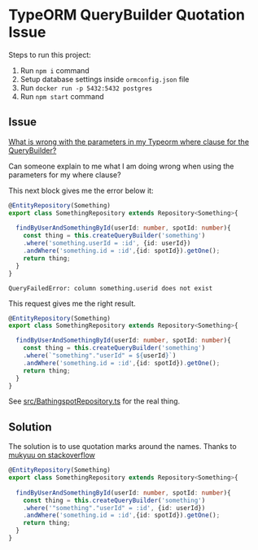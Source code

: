 # TypeORM QueryBuilder Quotation Issue

Steps to run this project:

1. Run `npm i` command
2. Setup database settings inside `ormconfig.json` file
3. Run `docker run -p 5432:5432 postgres`
4. Run `npm start` command

## Issue

[What is wrong with the parameters in my Typeorm where clause for the QueryBuilder?](https://stackoverflow.com/questions/55240553/what-is-wrong-with-the-parameters-in-my-typeorm-where-clause-for-the-querybuilde/55254938#55254938)

Can someone explain to me what I am doing wrong when using the parameters for my where clause?

This next block gives me the error below it:


```ts
@EntityRepository(Something)
export class SomethingRepository extends Repository<Something>{
  
  findByUserAndSomethingById(userId: number, spotId: number){
    const thing = this.createQueryBuilder('something')
    .where('something.userId = :id', {id: userId})
    .andWhere('something.id = :id',{id: spotId}).getOne();
    return thing;
  }
}
```


```shell
QueryFailedError: column something.userid does not exist
```


This request gives me the right result.

```ts
@EntityRepository(Something)
export class SomethingRepository extends Repository<Something>{

  findByUserAndSomethingById(userId: number, spotId: number){
    const thing = this.createQueryBuilder('something')
    .where(`"something"."userId" = ${userId}`)
    .andWhere('something.id = :id',{id: spotId}).getOne();
    return thing;
  }
}
```

See [src/BathingspotRepository.ts](src/BathingspotRepository.ts) for the real thing.

## Solution  

The solution is to use quotation marks around the names. Thanks to [mukyuu on stackoverflow](https://stackoverflow.com/users/3654837/mukyuu)

```ts
@EntityRepository(Something)
export class SomethingRepository extends Repository<Something>{
  
  findByUserAndSomethingById(userId: number, spotId: number){
    const thing = this.createQueryBuilder('something')
    .where('"something"."userId" = :id', {id: userId})
    .andWhere('something.id = :id',{id: spotId}).getOne();
    return thing;
  }
}
```
